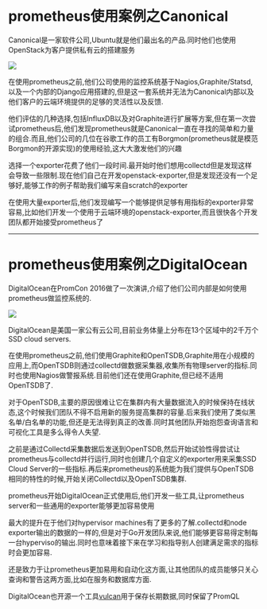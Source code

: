 # prometheus使用案例之Canonical

Canonical是一家软件公司,Ubuntu就是他们最出名的产品.同时他们也使用OpenStack为客户提供私有云的搭建服务

![](http://images.51cto.com/files/uploadimg/20110406/0943460.png)


在使用prometheus之前,他们公司使用的监控系统基于Nagios,Graphite/Statsd,以及一个内部的Django应用搭建的,但是这一套系统并无法为Canonical内部以及他们客户的云端环境提供的足够的灵活性以及反馈.


他们评估的几种选择,包括InfluxDB以及对Graphite进行扩展等方案,但在第一次尝试prometheus后,他们发现prometheus就是Canonical一直在寻找的简单和力量的组合.而且,他们公司的几位在谷歌工作的员工有Borgmon(prometheus就是模范Borgmon的开源实现)的使用经验,这大大激发他们的兴趣


选择一个exporter花费了他们一段时间.最开始时他们想用collectd但是发现这样会导致一些限制.现在他们自己在开发openstack-exporter,但是发现还没有一个足够好,能够工作的例子帮助我们编写来自scratch的exporter



在使用大量exporter后,他们发现编写一个能够提供足够有用指标的exporter非常容易,比如他们开发一个使用于云端环境的openstack-exporter,而且很快各个开发团队都开始接受prometheus了


-----



# prometheus使用案例之DigitalOcean

DigitalOcean在PromCon 2016做了一次演讲,介绍了他们公司内部是如何使用prometheus做监控系统的.


![](https://prometheus.io/assets/blog/2016-09-14/DO_Logo_Horizontal_Blue-3db19536-cb89e8e1298.png)

DigitalOcean是美国一家公有云公司,目前业务体量上分布在13个区域中的2千万个SSD cloud servers.


在使用prometheus之前,他们使用Graphite和OpenTSDB,Graphite用在小规模的应用上,而OpenTSDB则通过collectd做数据采集器,收集所有物理server的指标.同时也使用Nagios做警报系统.目前他们还在使用Graphite,但已经不适用OpenTSDB了.


对于OpenTSDB,主要的原因很难让它在集群内有大量数据流入的时候保持在线状态,这个时候我们团队不得不启用新的服务提高集群的容量.后来我们使用了类似黑名单/白名单的功能,但还是无法得到真正的改善.同时其他团队开始抱怨查询语言和可视化工具是多么得令人失望.


之前是通过Collectd采集数据后发送到OpenTSDB,然后开始试验性得尝试让prometheus与collectd并行运行,同时也创建几个自定义的exporter用来采集SSD Cloud Server的一些指标.再后来prometheus的系统能为我们提供与OpenTSDB相同的特性的时候,开始关闭Collectd以及OpenTSDB集群.

prometheus开始DigitalOcean正式使用后,他们开发一些工具,让prometheus server和一些通用的exporter能够更加容易使用

最大的提升在于他们对hypervisor machines有了更多的了解.collectd和node exporter输出的数据的一样的,但是对于Go开发团队来说,他们能够更容易得定制每一台hyperviso的输出.同时也意味着接下来在学习和指导别人创建满足需求的指标时会更加容易.


还是致力于让prometheus更加易用和自动化这方面,让其他团队的成员能够只关心查询和警告这两方面,比如在服务和数据库方面.

DigitalOcean也开源一个工具[vulcan](https://github.com/digitalocean/vulcan)用于保存长期数据,同时保留了PromQL